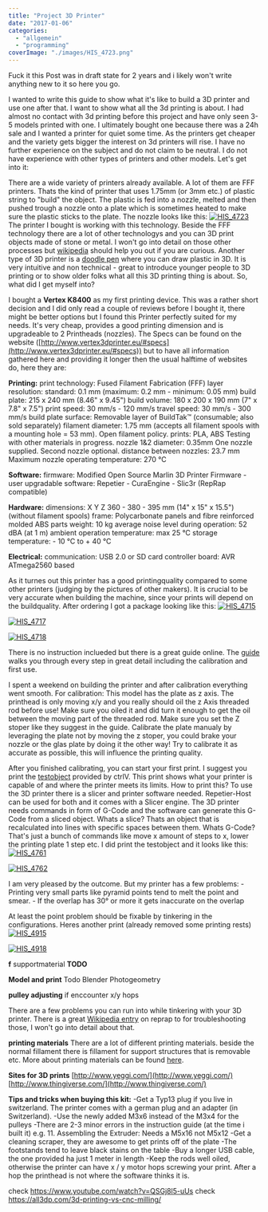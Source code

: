 ```yaml
---
title: "Project 3D Printer"
date: "2017-01-06"
categories: 
  - "allgemein"
  - "programming"
coverImage: "./images/HIS_4723.png"
---
```


Fuck it this Post was in draft state for 2 years and i likely won't write anything new to it so here you go.

I wanted to write this guide to show what it's like to build a 3D printer and use one after that. I want to show what all the 3d printing is about. I had almost no contact with 3d printing before this project and have only seen 3-5 models printed with one. I ultimately bought one because there was a 24h sale and I wanted a printer for quiet some time. As the printers get cheaper and the variety gets bigger the interest on 3d printers will rise. I have no further experience on the subject and do not claim to be neutral. I do not have experience with other types of printers and other models. Let's get into it:

There are a wide variety of printers already available. A lot of them are FFF printers. Thats the kind of printer that uses 1.75mm (or 3mm etc.) of plastic string to "build" the object. The plastic is fed into a nozzle, melted and then pushed trough a nozzle onto a plate which is sometimes heated to make sure the plastic sticks to the plate. The nozzle looks like this: [![HIS_4723](./images/HIS_4723-449x304.png)](http://blog.thecell.eu/wp-content/uploads/2015/06/HIS_4723.png) The printer I bought is working with this technology. Beside the FFF technology there are a lot of other technologys and you can 3D print objects made of stone or metal. I won't go into detail on those other processes but [wikipedia](http://en.wikipedia.org/wiki/3D_printing) should help you out if you are curious. Another type of 3D printer is a [doodle pen](https://www.google.ch/search?q=3d+doodle+pen&oq=3d+doodle+pen&gs_l=serp.3..0i67j0l2j0i22i30l7.14951.15178.0.15312.3.3.0.0.0.0.114.114.0j1.1.0....0...1c.1.64.serp..2.1.114.Ulf66lcxnYs) where you can draw plastic in 3D. It is very intuitive and non technical - great to introduce younger people to 3D printing or to show older folks what all this 3D printing thing is about. So, what did I get myself into?

I bought a **Vertex K8400** as my first printing device. This was a rather short decision and I did only read a couple of reviews before I bought it, there might be better options but I found this Printer perfectly suited for my needs. It's very cheap, provides a good printing dimension and is upgradeable to 2 Printheads (nozzles). The Specs can be found on the website ([http://www.vertex3dprinter.eu/#specs](http://www.vertex3dprinter.eu/#specs)) but to have all information gathered here and providing it longer then the usual halftime of websites do, here they are:

**Printing:** print technology: Fused Filament Fabrication (FFF) layer resolution: standard: 0.1 mm (maximum: 0.2 mm - minimum: 0.05 mm) build plate: 215 x 240 mm (8.46" x 9.45") build volume: 180 x 200 x 190 mm (7" x 7.8" x 7.5") print speed: 30 mm/s - 120 mm/s travel speed: 30 mm/s - 300 mm/s build plate surface: Removable layer of BuildTak™ (consumable; also sold separately) filament diameter: 1.75 mm (accepts all filament spools with a mounting hole = 53 mm). Open filament policy. prints: PLA, ABS Testing with other materials in progress. nozzle 1&2 diameter: 0.35mm One nozzle supplied. Second nozzle optional. distance between nozzles: 23.7 mm Maximum nozzle operating temperature: 270 °C

**Software:** firmware: Modified Open Source Marlin 3D Printer Firmware - user upgradable software: Repetier - CuraEngine - Slic3r (RepRap compatible)

**Hardware:** dimensions: X Y Z 360 - 380 - 395 mm (14" x 15" x 15.5") (without filament spools) frame: Polycarbonate panels and fibre reinforced molded ABS parts weight: 10 kg average noise level during operation: 52 dBA (at 1 m) ambient operation temperature: max 25 °C storage temperature: - 10 °C to + 40 °C

**Electrical:** communication: USB 2.0 or SD card controller board: AVR ATmega2560 based

As it turnes out this printer has a good printingquality compared to some other printers (judging by the pictures of other makers). It is crucial to be very accurate when building the machine, since your prints will depend on the buildquality. After ordering I got a package looking like this: [![HIS_4715](./images/HIS_4715-449x304.png)](http://blog.thecell.eu/wp-content/uploads/2015/06/HIS_4715.png)

[![HIS_4717](./images/HIS_4717-449x304.png)](http://blog.thecell.eu/wp-content/uploads/2015/06/HIS_4717.png)

[![HIS_4718](./images/HIS_4718-449x304.png)](http://blog.thecell.eu/wp-content/uploads/2015/06/HIS_4718.png)

There is no instruction inclueded but there is a great guide online. The [guide](http://manuals.velleman.eu/category.php?id=2/) walks you through every step in great detail including the calibration and first use.

I spent a weekend on building the printer and after calibration everything went smooth. For calibration: This model has the plate as z axis. The printhead is only moving x/y and you really should oil the z Axis threaded rod before use! Make sure you oiled it and did turn it enough to get the oil between the moving part of the threaded rod. Make sure you set the Z stoper like they suggest in the guide. Calibrate the plate manualy by leveraging the plate not by moving the z stoper, you could brake your nozzle or the glas plate by doing it the other way! Try to calibrate it as accurate as possible, this will influence the printing quality.

After you finished calibrating, you can start your first print. I suggest you print the [testobject](http://www.thingiverse.com/thing:704409) provided by ctrlV. This print shows what your printer is capable of and where the printer meets its limits. How to print this? To use the 3D printer there is a slicer and printer software needed. Repetier-Host can be used for both and it comes with a Slicer engine. The 3D printer needs commands in form of G-Code and the software can generate this G-Code from a sliced object. Whats a slice? Thats an object that is recalculated into lines with specific spaces between them. Whats G-Code? That's just a bunch of commands like move x amount of steps to x, lower the printing plate 1 step etc. I did print the testobject and it looks like this: [![HIS_4761](./images/HIS_4761-449x304.png)](http://blog.thecell.eu/wp-content/uploads/2015/06/HIS_4761.png)

[![HIS_4762](./images/HIS_4762-449x304.png)](http://blog.thecell.eu/wp-content/uploads/2015/06/HIS_4762.png)

I am very pleased by the outcome. But my printer has a few problems: - Printing very small parts like pyramid points tend to melt the point and smear. - If the overlap has 30° or more it gets inaccurate on the overlap

At least the point problem should be fixable by tinkering in the configurations. Heres another print (already removed some printing rests) [![HIS_4915](./images/HIS_4915-449x304.png)](http://blog.thecell.eu/wp-content/uploads/2015/06/HIS_4915.png)

[![HIS_4918](./images/HIS_4918-449x304.png)](http://blog.thecell.eu/wp-content/uploads/2015/06/HIS_4918.png)

**f** supportmaterial **TODO**

**Model and print** Todo Blender Photogeometry

**pulley adjusting** if enccounter x/y hops

There are a few problems you can run into while tinkering with your 3D printer. There is a great [Wikipedia entry](http://reprap.org/wiki/Print_Troubleshooting_Pictorial_Guide) on reprap to for troubleshooting those, I won't go into detail about that.

**printing materials** There are a lot of different printing materials. beside the normal fillament there is fillament for support structures that is removable etc. More about printing materials can be found [here](http://www.matterhackers.com/3d-printer-filament-compare).

**Sites for 3D prints** [http://www.yeggi.com/](http://www.yeggi.com/) [http://www.thingiverse.com/](http://www.thingiverse.com/)

**Tips and tricks when buying this kit:** -Get a Typ13 plug if you live in switzerland. The printer comes with a german plug and an adapter (in Switzerland). -Use the newly added M3x6 instead of the M3x4 for the pulleys -There are 2-3 minor errors in the instruction guide (at the time i built it) e.g. 11. Assembling the Extruder: Needs a M5x16 not M5x12 -Get a cleaning scraper, they are awesome to get prints off of the plate -The footstands tend to leave black stains on the table -Buy a longer USB cable, the one provided ha just 1 meter in length -Keep the rods well oiled, otherwise the printer can have x / y motor hops screwing your print. After a hop the printhead is not where the software thinks it is.

check https://www.youtube.com/watch?v=QSGj8l5-uUs check https://all3dp.com/3d-printing-vs-cnc-milling/
